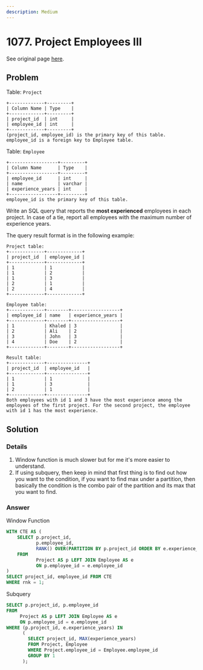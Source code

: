 ```yaml
---
description: Medium
---
```


# 1077. Project Employees III

See original page [here](https://leetcode.com/problems/project-employees-iii/).

## Problem

Table: `Project`

```text
+-------------+---------+
| Column Name | Type    |
+-------------+---------+
| project_id  | int     |
| employee_id | int     |
+-------------+---------+
(project_id, employee_id) is the primary key of this table.
employee_id is a foreign key to Employee table.
```

Table: `Employee`

```text
+------------------+---------+
| Column Name      | Type    |
+------------------+---------+
| employee_id      | int     |
| name             | varchar |
| experience_years | int     |
+------------------+---------+
employee_id is the primary key of this table.
```

Write an SQL query that reports the **most experienced** employees in each project. In case of a tie, report all employees with the maximum number of experience years.

The query result format is in the following example:

```text
Project table:
+-------------+-------------+
| project_id  | employee_id |
+-------------+-------------+
| 1           | 1           |
| 1           | 2           |
| 1           | 3           |
| 2           | 1           |
| 2           | 4           |
+-------------+-------------+

Employee table:
+-------------+--------+------------------+
| employee_id | name   | experience_years |
+-------------+--------+------------------+
| 1           | Khaled | 3                |
| 2           | Ali    | 2                |
| 3           | John   | 3                |
| 4           | Doe    | 2                |
+-------------+--------+------------------+

Result table:
+-------------+---------------+
| project_id  | employee_id   |
+-------------+---------------+
| 1           | 1             |
| 1           | 3             |
| 2           | 1             |
+-------------+---------------+
Both employees with id 1 and 3 have the most experience among the employees of the first project. For the second project, the employee with id 1 has the most experience.
```

## Solution

### Details

1. Window function is much slower but for me it's more easier to understand.
2. If using subquery, then keep in mind that first thing is to find out how you want to the condition, if you want to find max under a partition, then basically the condition is the combo pair of the partition and its max that you want to find.

### Answer

Window Function

```sql
WITH CTE AS (
    SELECT p.project_id, 
           p.employee_id, 
           RANK() OVER(PARTITION BY p.project_id ORDER BY e.experience_years DESC) AS rnk
    FROM 
           Project AS p LEFT JOIN Employee AS e
           ON p.employee_id = e.employee_id
)
SELECT project_id, employee_id FROM CTE 
WHERE rnk = 1;
```

Subquery

```sql
SELECT p.project_id, p.employee_id
FROM 
     Project AS p LEFT JOIN Employee AS e
     ON p.employee_id = e.employee_id
WHERE (p.project_id, e.experience_years) IN 
      (
        SELECT project_id, MAX(experience_years) 
        FROM Project, Employee
        WHERE Project.employee_id = Employee.employee_id
        GROUP BY 1
      );
```



